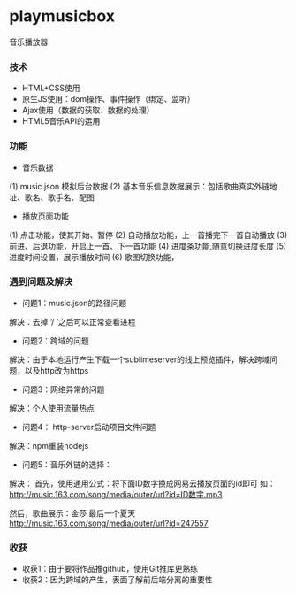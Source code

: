 # playmusicbox
音乐播放器

### 技术
* HTML+CSS使用
* 原生JS使用：dom操作、事件操作（绑定、监听）
* Ajax使用（数据的获取、数据的处理）
* HTML5音乐API的运用

### 功能

* 音乐数据

(1) music.json 模拟后台数据
(2) 基本音乐信息数据展示：包括歌曲真实外链地址、歌名、歌手名、配图 

* 播放页面功能

(1) 点击功能，使其开始、暂停
(2) 自动播放功能，上一首播完下一首自动播放
(3) 前进、后退功能，开启上一首、下一首功能
(4) 进度条功能,随意切换进度长度
(5) 进度时间设置，展示播放时间
(6) 歌图切换功能，

### 遇到问题及解决

* 问题1：music.json的路径问题

解决：去掉 ‘/ ’之后可以正常查看进程

* 问题2：跨域的问题  

解决：由于本地运行产生下载一个sublimeserver的线上预览插件，解决跨域问题，以及http改为https

* 问题3：网络异常的问题

解决：个人使用流量热点

* 问题4： http-server启动项目文件问题

解决：npm重装nodejs

* 问题5：音乐外链的选择：

解决：
首先，使用通用公式：将下面ID数字换成网易云播放页面的id即可
如：http://music.163.com/song/media/outer/url?id=ID数字.mp3  

然后，歌曲展示：金莎 最后一个夏天
http://music.163.com/song/media/outer/url?id=247557

### 收获
* 收获1：由于要将作品推github，使用Git推库更熟练
* 收获2：因为跨域的产生，表面了解前后端分离的重要性
 
